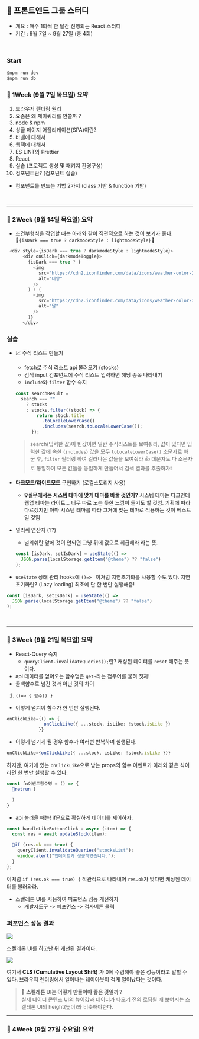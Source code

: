 ## 🎀 프론트엔드 그룹 스터디

- 개요 : 매주 1회씩 한 달간 진행되는 React 스터디
- 기간 : 9월 7일 ~ 9월 27일 (총 4회)

<br />

### Start

```javascript
$npm run dev
$npm run db
```

### 📮 1Week (9월 7일 목요일) 요약

1. 브라우저 렌더링 원리
2. 요즘은 왜 제이쿼리를 안쓸까 ?
3. node & npm
4. 싱글 페이지 어플리케이션(SPA)이란?
5. 바벨에 대해서
6. 웹팩에 대해서
7. ES LINT와 Prettier
8. React
9. 실습 (프로젝트 생성 및 패키지 환경구성)
10. 컴포넌트란? (컴포넌트 실습)

- 컴포넌트를 만드는 기법 2가지 (class 기반 & function 기반)

<br />

---

### 📮 2Week (9월 14일 목요일) 요약

- 조건부형식을 작업할 때는 아래와 같이 직관적으로 하는 것이 보기가 좋다. <br /> 🌟`{isDark === true ? darkmodeStyle : lightmodeStyle}`🌟

```typescript
 <div style={isDark === true ? darkmodeStyle : lightmodeStyle}>
      <div onClick={darkmodeToggle}>
        {isDark === true ? (
          <img
            src="https://cdn2.iconfinder.com/data/icons/weather-color-2/500/weather-02-64.png"
            alt="태양"
          />
        ) : (
          <img
            src="https://cdn2.iconfinder.com/data/icons/weather-color-2/500/weather-10-64.png"
            alt="달"
          />
        )}
      </div>
```

### 실습

- 📈 주식 리스트 만들기

  - fetch로 주식 리스트 api 불러오기 (stocks)
  - 검색 input 컴포넌트에 주식 리스트 입력하면 해당 종목 나타내기
  - `include`와 `filter` 함수 숙지

  ```typescript
  const searchResult =
    search === ""
      ? stocks
      : stocks.filter((stock) => {
          return stock.title
            .toLocaleLowerCase()
            .includes(search.toLocaleLowerCase());
        });
  ```

  > search(입력한 값)이 빈값이면 일반 주식리스트를 보여줘라, 값이 있다면 입력한 값에 속한 (`includes`) 값을 모두 `toLocaleLowerCase()` 소문자로 바꾼 후, `filter` 필터링 하여 걸러나온 값들을 보여줘라 👍 대문자도 다 소문자로 통일하여 모든 값들을 동일하게 만들어서 검색 결과를 추출하자❗️

- **다크모드/라이드모드** 구현하기 (로컬스토리지 사용)
  - **💡실무에서는 시스템 테마에 맞게 테마를 바꿀 것인가?** 시스템 테마는 다크인데 웹앱 테마는 라이트... 너무 따로 노는 듯한 느낌이 들기도 할 것임. 기획에 따라 다르겠지만 아마 시스템 테마를 따라 그거에 맞는 테마로 적용하는 것이 베스트일 것임
- 널리쉬 연산자 (??)

  - 널리쉬란 앞에 것이 안되면 그냥 뒤에 값으로 취급해라 라는 뜻.

  ```typescript
  const [isDark, setIsDark] = useState(() =>
    JSON.parse(localStorage.getItem("@theme") ?? "false")
  );
  ```

- `useState` 상태 관리 hooks에 `()=> ` 이처럼 지연초기화를 사용할 수도 있다. 지연 초기화란? (Lazy loading) 최초에 단 한 번만 실행해줌!

```typescript
const [isDark, setIsDark] = useState(() =>
  JSON.parse(localStorage.getItem("@theme") ?? "false")
);
```

<br />

---

### 📮 3Week (9월 21일 목요일) 요약

- React-Query 숙지
  - `queryClient.invalidateQueries();`란? 캐싱된 데이터를 `reset` 해주는 뜻이다.
- api 데이터를 얻어오는 함수명은 `get~`라는 접두어를 붙혀 짓자!
- 콜백함수로 넘긴 것과 아닌 것의 차이

1. `()=> { 함수() }`

- 이렇게 넘겨야 함수가 한 번만 실행된다.

```typescript
onClickLike={() => {
              onClickLike({ ...stock, isLike: !stock.isLike })
            }}
```

- 이렇게 넘기게 될 경우 함수가 여러번 반복하며 실행된다.

```typescript
onClickLike={onClickLike({ ...stock, isLike: !stock.isLike })}
```

하지만, 여기에 있는 `onClickLike`으로 받는 props의 함수 이벤트가 아래와 같은 식이라면 한 번만 실행할 수 있다.

```typescript
const fn이벤트함수명 = () => {
  📍retrun (

  )
}
```

- api 불러올 때는! if문으로 확실하게 데이터를 제어하자.

```typescript
const handleLikeButtonClick = async (item) => {
  const res = await updateStock(item);

  📍if (res.ok === true) {
    queryClient.invalidateQueries("stocksList");
    window.alert("업데이트가 성공하였습니다.");
  }
};
```

이처럼 `if (res.ok === true) {` 직관적으로 나타내어 `res.ok`가 맞다면 캐싱된 데이터를 불러와라.

- 스켈레톤 UI를 사용하여 퍼포먼스 성능 개선하자
  - 개발자도구 -> 퍼포먼스 -> 검사버튼 클릭

### 퍼포먼스 성능 결과

![](https://velog.velcdn.com/images/leemember/post/402c8938-b3a3-4e60-a2d4-a7cffd7b8043/image.png)

스켈레톤 UI를 하고난 뒤 개선된 결과이다.

![](https://velog.velcdn.com/images/leemember/post/0f84d6cc-56e2-4a8d-97a6-13df4621e28f/image.png)

여기서 **CLS (Cumulative Layout Shift)** 가 0에 수렴해야 좋은 성능이라고 말할 수 있다.
브라우저 렌더링에서 일어나는 레이아웃이 적게 일어났다는 것이다.

> **📍 스켈레톤 UI는 어떻게 만들어야 좋은 것일까 ?** <br/>
> 실제 데이터 콘텐츠 UI의 높이값과 데이터가 나오기 전의 로딩될 때 보여지는 스켈레톤 UI의 height(높이)와 비슷해야한다.

---

### 📮 4Week (9월 27일 수요일) 요약
